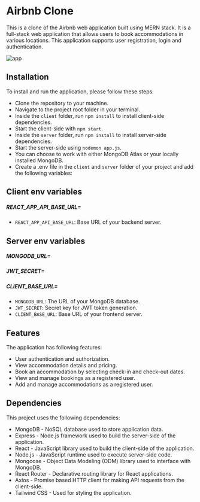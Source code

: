 # Airbnb Clone

This is a clone of the Airbnb web application built using MERN stack. It is a full-stack web application that allows users to book accommodations in various locations. This application supports user registration, login and authentication.

![app](https://github.com/harrismalik98/Airbnb-Clone/assets/113388505/e91c2400-e895-462e-b742-489e848cc9a6)

## Installation

To install and run the application, please follow these steps:

- Clone the repository to your machine.
- Navigate to the project root folder in your terminal.
- Inside the `client` folder, run `npm install` to install client-side dependencies.
- Start the client-side with `npm start`.
- Inside the `server` folder, run `npm install` to install server-side dependencies.
- Start the server-side using `nodemon app.js`.
- You can choose to work with either MongoDB Atlas or your locally installed MongoDB.
- Create a .env file in the `client` and `server` folder of your project and add the following variables:


## Client env variables

##### REACT_APP_API_BASE_URL=

- `REACT_APP_API_BASE_URL`: Base URL of your backend server.

## Server env variables

##### MONGODB_URL=
##### JWT_SECRET=
##### CLIENT_BASE_URL=

- `MONGODB_URL`: The URL of your MongoDB database.
- `JWT_SECRET`: Secret key for JWT token generation.
- `CLIENT_BASE_URL`: Base URL of your frontend server.

## Features

The application has following features:

- User authentication and authorization.
- View accommodation details and pricing.
- Book an accommodation by selecting check-in and check-out dates.
- View and manage bookings as a registered user.
- Add and manage accommodations as a registered user.

## Dependencies

This project uses the following dependencies:

- MongoDB - NoSQL database used to store application data.
- Express - Node.js framework used to build the server-side of the application.
- React - JavaScript library used to build the client-side of the application.
- Node.js - JavaScript runtime used to execute server-side code.
- Mongoose - Object Data Modeling (ODM) library used to interface with MongoDB.
- React Router - Declarative routing library for React applications.
- Axios - Promise based HTTP client for making API requests from the client-side.
- Tailwind CSS - Used for styling the application.
